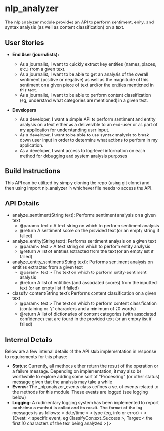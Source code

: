 # nlp_analyzer
The nlp analyzer module provides an API to perform sentiment, enity, and syntax analysis (as well as content classification) on a text. 

## User Stories
- **End User (journalists):**
    - As a journalist, I want to quickly extract key entities (names, places, etc.) from a given text. 
    - As a journalist, I want to be able to get an analysis of the overall sentiment (positive or negative) as well as the magnitude of this sentiment on a given piece of text and/or the entities mentioned in this text.
    - As a journalist, I want to be able to perform content classification (eg, understand what categories are mentioned) in a given text.

- **Developers**
    - As a developer, I want a simple API to perform sentiment and entity analysis on a text either as a deliverable to an end-user or as part of my application for understanding user input.
    - As a developer, I want to be able to use syntax analysis to break down user input in order to determine what actions to perform in my application. 
    - As a developer, I want access to log-level information on each method for debugging and system analysis purposes
    
## Build Instructions
This API can be utilized by simply cloning the repo (using git clone) and then using import nlp_analyzer in whichever file needs to access the API.

## API Details
- analyze_sentiment(String text): Performs sentiment analysis on a given text
    - @param< text > A text string on which to perform sentiment analysis
    - @return A sentiment score on the provided text (or an empty string if failed)
- analyze_entity(String text): Performs sentiment analysis on a given text
    - @param< text > A text string on which to perform entity analysis
    - @return A list of entities extracted from the text (or an empty list if failed)
- analyze_entity_sentiment(String text): Performs sentiment analysis on entities extracted from a given text
    - @param< text > The text on which to perform entity-sentiment analysis
    - @return A list of entitities (and associated scores) from the inputted text (or an empty list if failed)
- classify_content(String text): Performs content classification on a given text
    - @param< text > The text on which to perform content classification (containing no '/' characters and a minimum of 20 words)
    - @return A list of dictionaries of content categories (with associated confidence) that are found in the provided text (or an empty list if failed)

## Internal Details
Below are a few internal details of the API stub implementation in response to requirements for this phase:
- **Status:** Currently, all methods either return the result of the operation or a failure message. Depending on implementation, it may also be worthwhile to explore adding some sort of "Processing" (or other status) message given that the analysis may take a while
- **Events:** The _nlpanalyzer_events class defines a set of events related to the methods for this module. These events are logged (see logging below)
- **Logging:** A rudimentary logging system has been implemented to report each time a method is called and its result. The format of the log messages is as follows: < date/time > < type (eg, info or error) > < {Event: < specific event, eg ClassifyContext_Success >, Target: < the first 10 characters of the text being analyzed >}>
